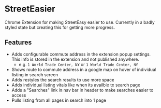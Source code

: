 # StreetEasier

Chrome Extension for making StreetEasy easier to use. Currently in a badly styled state but creating this for getting more progress.

## Features
- Adds configurable commute address in the extension popup settings. This info is stored in the extension and not published anywhere.
  - e.g. `1 World Trade Center, NY` or `1 World Trade Center, NY`
- Shows route to commute address in a google map on hover of individual listing in search screen
- Adds restyles the search results to use more space
- Adds individual listing vitals like when its availble to search page
- Adds a "Searches" link in nav bar in header to make searches easier to access
- Pulls listing from all pages in search into 1 page
